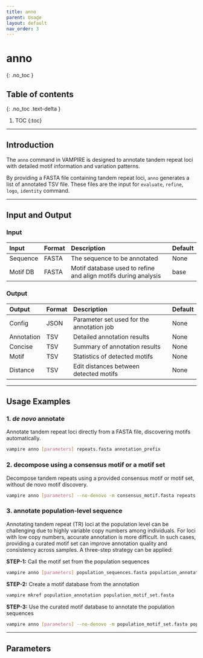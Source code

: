 ```yaml
---
title: anno
parent: Usage
layout: default
nav_order: 3
---
```


# **anno**
{: .no_toc }

## Table of contents
{: .no_toc .text-delta }

1. TOC
{:toc}

---

## **Introduction**

The `anno` command in VAMPIRE is designed to annotate tandem repeat loci with detailed motif information and variation patterns.

By providing a FASTA file containing tandem repeat loci, `anno` generates a list of annotated TSV file. These files are the input for `evaluate`, `refine`, `logo`, `identity` command.

---

## **Input and Output**

### **Input**

| Input      | Format | Description                                                    | Default |
|:---------- |:------ |:---------------------------------------------------------------|:--------|
| Sequence   | FASTA  | The sequence to be annotated                                   | None    |
| Motif DB   | FASTA  | Motif database used to refine and align motifs during analysis | base    |


### **Output**

| Output     | Format | Description                                | Default |
|:---------- |:------ |:-------------------------------------------|:--------|
| Config     | JSON   | Parameter set used for the annotation job  | None    |
| Annotation | TSV    | Detailed annotation results                | None    |
| Concise    | TSV    | Summary of annotation results              | None    |
| Motif      | TSV    | Statistics of detected motifs              | None    |
| Distance   | TSV    | Edit distances between detected motifs     | None    |

---

## **Usage Examples**

### **1. *de novo* annotate**
Annotate tandem repeat loci directly from a FASTA file, discovering motifs automatically.
```bash
vampire anno [parameters] repeats.fasta annotation_prefix
```

### **2. decompose using a consensus motif or a motif set**
Decompose tandem repeats using a provided consensus motif or motif set, without de novo motif discovery.
```bash
vampire anno [parameters] --no-denovo -m consensus_motif.fasta repeats.fasta annotation_prefix
```

### **3. annotate population-level sequence**
Annotating tandem repeat (TR) loci at the population level can be challenging due to highly variable copy numbers among individuals. For loci with low copy numbers, accurate annotation is more difficult. In such cases, providing a curated motif set can improve annotation quality and consistency across samples. A three-step strategy can be applied:

**STEP-1:** Call the motif set from the population sequences
```bash
vampire anno [parameters] population_sequences.fasta population_annotation
```

**STEP-2:** Create a motif database from the annotation
```bash
vampire mkref population_annotation population_motif_set.fasta
```

**STEP-3:** Use the curated motif database to annotate the population sequences
```bash
vampire anno [parameters] --no-denovo -m population_motif_set.fasta population_sequences.fasta population_annotation.curated
```

---

## **Parameters**





